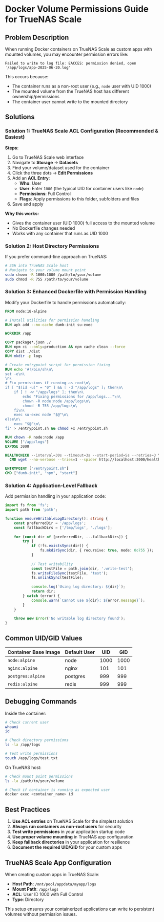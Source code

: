 # Docker Volume Permissions Guide for TrueNAS Scale

## Problem Description

When running Docker containers on TrueNAS Scale as custom apps with mounted volumes, you may encounter permission errors like:

```
Failed to write to log file: EACCES: permission denied, open '/app/logs/app-2025-06-20.log'
```

This occurs because:
- The container runs as a non-root user (e.g., `node` user with UID 1000)
- The mounted volume from the TrueNAS host has different ownership/permissions
- The container user cannot write to the mounted directory

## Solutions

### Solution 1: TrueNAS Scale ACL Configuration (Recommended & Easiest)

**Steps:**
1. Go to TrueNAS Scale web interface
2. Navigate to **Storage** → **Datasets**
3. Find your volume/dataset used for the container
4. Click the three dots → **Edit Permissions**
5. Add an **ACL Entry**:
   - **Who**: User
   - **User**: Enter `1000` (the typical UID for container users like `node`)
   - **Permissions**: Full Control
   - **Flags**: Apply permissions to this folder, subfolders and files
6. Save and apply

**Why this works:**
- Gives the container user (UID 1000) full access to the mounted volume
- No Dockerfile changes needed
- Works with any container that runs as UID 1000

### Solution 2: Host Directory Permissions

If you prefer command-line approach on TrueNAS:

```bash
# SSH into TrueNAS Scale host
# Navigate to your volume mount point
sudo chown -R 1000:1000 /path/to/your/volume
sudo chmod -R 755 /path/to/your/volume
```

### Solution 3: Enhanced Dockerfile with Permission Handling

Modify your Dockerfile to handle permissions automatically:

```dockerfile
FROM node:18-alpine

# Install utilities for permission handling
RUN apk add --no-cache dumb-init su-exec

WORKDIR /app

COPY package*.json ./
RUN npm ci --only=production && npm cache clean --force
COPY dist ./dist
RUN mkdir -p logs

# Create entrypoint script for permission fixing
RUN echo '#!/bin/sh\n\
set -e\n\
\n\
# Fix permissions if running as root\n\
if [ "$(id -u)" = "0" ] && [ -d "/app/logs" ]; then\n\
    if [ ! -w "/app/logs" ]; then\n\
        echo "Fixing permissions for /app/logs..."\n\
        chown -R node:node /app/logs\n\
        chmod -R 755 /app/logs\n\
    fi\n\
    exec su-exec node "$@"\n\
else\n\
    exec "$@"\n\
fi' > /entrypoint.sh && chmod +x /entrypoint.sh

RUN chown -R node:node /app
VOLUME ["/app/logs"]
EXPOSE 3000

HEALTHCHECK --interval=30s --timeout=3s --start-period=5s --retries=3 \
  CMD wget --no-verbose --tries=1 --spider http://localhost:3000/health || exit 1

ENTRYPOINT ["/entrypoint.sh"]
CMD ["dumb-init", "npm", "start"]
```

### Solution 4: Application-Level Fallback

Add permission handling in your application code:

```typescript
import fs from 'fs';
import path from 'path';

function ensureWritableLogDirectory(): string {
    const preferredDir = '/app/logs';
    const fallbackDirs = ['/tmp/logs', './logs'];
    
    for (const dir of [preferredDir, ...fallbackDirs]) {
        try {
            if (!fs.existsSync(dir)) {
                fs.mkdirSync(dir, { recursive: true, mode: 0o755 });
            }
            
            // Test writability
            const testFile = path.join(dir, '.write-test');
            fs.writeFileSync(testFile, 'test');
            fs.unlinkSync(testFile);
            
            console.log(`Using log directory: ${dir}`);
            return dir;
        } catch (error) {
            console.warn(`Cannot use ${dir}: ${error.message}`);
        }
    }
    
    throw new Error('No writable log directory found');
}
```

## Common UID/GID Values

| Container Base Image | Default User | UID | GID |
|---------------------|--------------|-----|-----|
| `node:alpine` | node | 1000 | 1000 |
| `nginx:alpine` | nginx | 101 | 101 |
| `postgres:alpine` | postgres | 999 | 999 |
| `redis:alpine` | redis | 999 | 999 |

## Debugging Commands

Inside the container:
```bash
# Check current user
whoami
id

# Check directory permissions
ls -la /app/logs

# Test write permissions
touch /app/logs/test.txt
```

On TrueNAS host:
```bash
# Check mount point permissions
ls -la /path/to/your/volume

# Check if container is running as expected user
docker exec <container_name> id
```

## Best Practices

1. **Use ACL entries** on TrueNAS Scale for the simplest solution
2. **Always run containers as non-root users** for security
3. **Test write permissions** in your application startup code
4. **Use proper volume mounting** in TrueNAS app configuration
5. **Keep fallback directories** in your application for resilience
6. **Document the required UID/GID** for your custom apps

## TrueNAS Scale App Configuration

When creating custom apps in TrueNAS Scale:

- **Host Path**: `/mnt/pool/appdata/myapp/logs`
- **Mount Path**: `/app/logs`
- **ACL**: User ID 1000 with Full Control
- **Type**: Directory

This setup ensures your containerized applications can write to persistent volumes without permission issues.